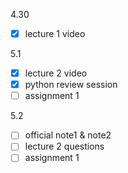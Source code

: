 4.30
- [x]  lecture 1 video

5.1
- [x] lecture 2 video
- [x] python review session
- [ ] assignment 1

5.2
- [ ] official note1 & note2
- [ ] lecture 2 questions
- [ ] assignment 1
